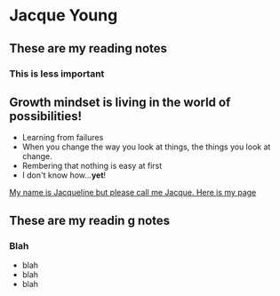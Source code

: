 # Jacque Young
## These are my reading notes
### This is less important

## Growth mindset is living in the world of possibilities!
- Learning from failures
- When you change the way you look at things, the things you look at change. 
- Rembering that nothing is easy at first
- I don't know how...**yet**!

[My name is Jacqueline but please call me Jacque.  Here is my page](https://jyoung7834.github.io/reading-notes/)

## These are my readin g notes

### Blah
+ blah
+ blah
+ blah

